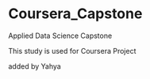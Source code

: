 # Coursera_Capstone
Applied Data Science Capstone

This study is used for Coursera Project

added by Yahya
